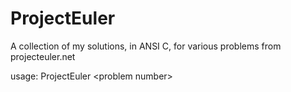 ProjectEuler
============

A collection of my solutions, in ANSI C, for various problems from projecteuler.net

usage: ProjectEuler &lt;problem number&gt;

